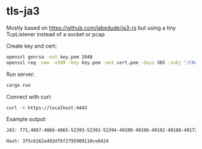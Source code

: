 # tls-ja3

Mostly based on https://github.com/jabedude/ja3-rs
but using a tiny TcpListener instead of a socket or pcap

Create key and cert:
```bash
openssl genrsa -out key.pem 2048
openssl req -new -x509 -key key.pem -out cert.pem -days 365 -subj "/CN=localhost"
```

Run server:
```bash
cargo run
```

Connect with curl:
```bash
curl -k https://localhost:4443
```

Example output:
```bash
JA3: 771,4867-4866-4865-52393-52392-52394-49200-49196-49192-49188-49172-49162-159-107-57-65413-196-136-129-157-61-53-192-132-49199-49195-49191-49187-49171-49161-158-103-51-190-69-156-60-47-186-65-49169-49159-5-4-49170-49160-22-10-255,43-51-0-11-10-13-16,29-23-24-25,0

Hash: 375c6162a492dfbf2795909110ce8424
```

